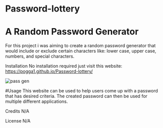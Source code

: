 # Password-lottery

# A Random Password Generator
For this project i was aiming to create a random password generator that would include or exclude certain characters like: lower case, upper case, numbers, and special characters.


Installation
No installation required just visit this website: https://pogga1.github.io/Password-lottery/

![pass gen](https://user-images.githubusercontent.com/112588710/190830647-3848f5a0-d115-41a9-ad53-8cee379a35bd.png)


#Usage
This website can be used to help users come up with a password that has desired criteria. The created password can then be used for multiple different applications.

Credits
N/A

License
N/A
